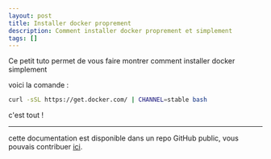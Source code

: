```yaml
---
layout: post
title: Installer docker proprement
description: Comment installer docker proprement et simplement
tags: []
---
```


Ce petit tuto permet de vous faire montrer comment installer docker simplement

voici la comande :
```bash
curl -sSL https://get.docker.com/ | CHANNEL=stable bash
```
c'est tout !


---

cette documentation est disponible dans un repo GitHub public, vous pouvais contribuer [ici](https://github.com/louino2478/tuto/tree/master/_posts).
